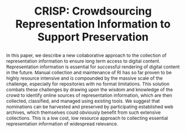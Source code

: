 ---
abstract: 'In this paper, we describe a new collaborative approach to the

  collection of representation information to ensure long term access to digital content.
  Representation information is essential for successful rendering of digital content
  in the future. Manual

  collection and maintenance of RI has so far proven to be highly resource intensive
  and is compounded by the massive scale of the challenge, especially for repositories
  with no format limitations.

  This solution combats these challenges by drawing upon the wisdom and knowledge
  of the crowd to identify online sources of representation information, which are
  then collected, classified, and managed using existing tools. We suggest that nominations
  can be harvested and preserved by participating established web archives, which
  themselves could obviously benefit from such extensive collections. This is a low
  cost, low resource approach to collecting essential representation information of
  widespread relevance.'
creators:
- Maureen Pennock
- Andrew N. Jackson
- Paul Wheatley
date: null
document_url: https://services.phaidra.univie.ac.at/api/object/o:293676/download
grand_parent: iPRES
institutions: []
keywords:
- ischool
- toronto
- canada
- representation information
- crowdsourcing
- digital preservation
- web archiving
- community engagement
- social networking
landing_page_url: https://phaidra.univie.ac.at/o:293676
language: eng
layout: publication
license: CC BY-NC-SA 3.0 AT
notes_url: null
parent: iPRES 2012
publication_type: paper
size: 622355
slides_url: null
source_name: iPRES
stream_url: null
title: 'CRISP: Crowdsourcing Representation Information to Support Preservation'
year: 2012
---